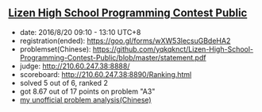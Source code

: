 ## [Lizen High School Programming Contest Public](https://github.com/yqkqknct/Lizen-High-School-Programming-Contest-Public)
*   date: 2016/8/20 09:10 - 13:10 UTC+8
*   registration(ended): https://goo.gl/forms/wXW53lecsuGBdeHA2
*   problemset(Chinese): https://github.com/yqkqknct/Lizen-High-School-Programming-Contest-Public/blob/master/statement.pdf
*   judge: http://210.60.247.38:8888/
*   scoreboard: http://210.60.247.38:8890/Ranking.html
*   solved 5 out of 6, ranked 2
*   got 8.67 out of 17 points on problem "A3"
*   [my unofficial problem analysis(Chinese)](https://prprprpony.github.io/blog/2016/08/25/Lizen-High-School-Programming-Contest-Public/)
